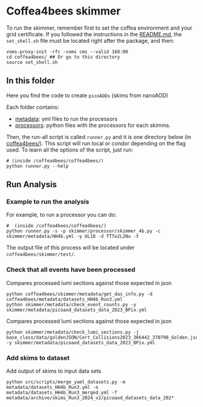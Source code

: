 # Coffea4bees skimmer

To run the skimmer, remember first to set the coffea environment and your grid certificate. If you followed the instructions in the [README.md](../../README.md), the `set_shell.sh` file must be located right after the package, and then:
```
voms-proxy-init -rfc -voms cms --valid 168:00
cd coffea4bees/ ## Or go to this directory
source set_shell.sh
```

## In this folder

Here you find the code to create `picoAODs` (skims from nanoAOD)

Each folder contains:
 - [metadata](./metadata/): yml files to run the processors
 - [processors](./processors/): python files with the processors for each skimms.

Then, the run-all script is called `runner.py` and it is one directory below (in [coffea4bees/](../../coffea4bees/)). This script will run local or condor depending on the flag used. To learn all the options of the script, just run:
```
# (inside /coffea4bees/coffea4bees/)
python runner.py --help
```

## Run Analysis

### Example to run the analysis

For example, to run a processor you can do:
```
#  (inside /coffea4bees/coffea4bees/)
python runner.py -s -p skimmer/processor/skimmer_4b.py -c skimmer/metadata/HH4b.yml -y UL18 -d TTTo2L2Nu -t
```

The output file of this process will be located under `coffea4bees/skimmer/test/`.


### Check that all events have been processed

Compares processed lumi sections against those expected in json
```
python coffea4bees/skimmer/metadata/get_das_info.py -d coffea4bees/metadata/datasets_HH4b_Run3.yml 
python skimmer/metadata/check_event_counts.py -y skimmer/metadata/picoaod_datasets_data_2023_BPix.yml
```

Compares processed lumi sections against those expected in json
```
python skimmer/metadata/check_lumi_sections.py -j base_class/data/goldenJSON/Cert_Collisions2023_366442_370790_Golden.json -y skimmer/metadata/picoaod_datasets_data_2023_BPix.yml
```


### Add skims to dataset 

Add output of skims to input data sets

```
python src/scripts/merge_yaml_datasets.py -m metadata/datasets_HH4b_Run3.yml -o metadata/datasets_HH4b_Run3_merged.yml -f metadata/archive/skims_Run3_2024_v2/picoaod_datasets_data_202*
```